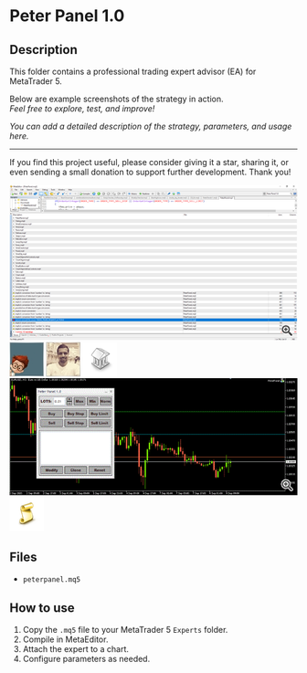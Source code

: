 # Peter Panel 1.0

## Description
This folder contains a professional trading expert advisor (EA) for MetaTrader 5.

Below are example screenshots of the strategy in action.  
*Feel free to explore, test, and improve!*

*You can add a detailed description of the strategy, parameters, and usage here.*

---

If you find this project useful, please consider giving it a star, sharing it, or even sending a small donation to support further development. Thank you!

![Screenshot](174774858546__1.png)
![Screenshot](5F16B88A-84CC.jpg)
![Screenshot](6026C6F9-311B.jpg)
![Screenshot](library.png)
![Screenshot](PeterPanel__1.gif)
![Screenshot](script.png)

## Files
- `peterpanel.mq5`

## How to use
1. Copy the `.mq5` file to your MetaTrader 5 `Experts` folder.
2. Compile in MetaEditor.
3. Attach the expert to a chart.
4. Configure parameters as needed.
